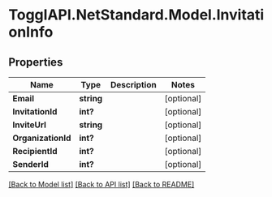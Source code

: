 # TogglAPI.NetStandard.Model.InvitationInfo
## Properties

Name | Type | Description | Notes
------------ | ------------- | ------------- | -------------
**Email** | **string** |  | [optional] 
**InvitationId** | **int?** |  | [optional] 
**InviteUrl** | **string** |  | [optional] 
**OrganizationId** | **int?** |  | [optional] 
**RecipientId** | **int?** |  | [optional] 
**SenderId** | **int?** |  | [optional] 

[[Back to Model list]](../README.md#documentation-for-models) [[Back to API list]](../README.md#documentation-for-api-endpoints) [[Back to README]](../README.md)

